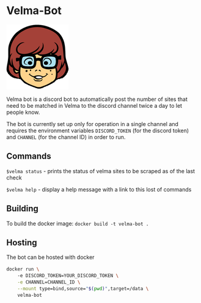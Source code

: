 # Velma-Bot
![Velma from scooby doo](velma.png)

Velma bot is a discord bot to automatically post the number of sites that need to be matched in Velma to the discord channel twice a day to let people know.

The bot is currently set up only for operation in a single channel and requires the environment variables `DISCORD_TOKEN` (for the discord token) and `CHANNEL` (for the channel ID) in order to run.

## Commands

`$velma status` - prints the status of velma sites to be scraped as of the last check

`$velma help` - display a help message with a link to this lost of commands

## Building

To build the docker image:
`docker build -t velma-bot .`
## Hosting

The bot can be hosted with docker

```bash
docker run \ 
	-e DISCORD_TOKEN=YOUR_DISCORD_TOKEN \
	-e CHANNEL=CHANNEL_ID \
	--mount type=bind,source="$(pwd)",target=/data \
	velma-bot

```